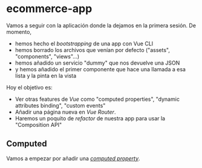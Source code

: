 # ecommerce-app

Vamos a seguir con la aplicación donde la dejamos en la primera sesión. De momento,

- hemos hecho el _bootstrapping_ de una app con Vue CLI
- hemos borrado los archivos que venían por defecto ("assets", "components", "views"...)
- hemos añadido un servicio "dummy" que nos devuelve una JSON
- y hemos añadido el primer componente que hace una llamada a esa lista y la pinta en la vista

Hoy el objetivo es:

- Ver otras features de _Vue_ como "computed properties", "dynamic attributes binding", "custom events"
- Añadir una página nueva en _Vue Router_.
- Haremos un poquito de _refactor_ de nuestra app para usar la "Composition API"

## Computed

Vamos a empezar por añadir una [_computed property_](https://vuejs.org/v2/guide/computed.html#Computed-Properties).
